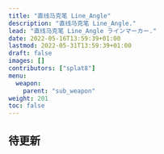 ```yaml
---
title: "直线马克笔 Line_Angle"
description: "直线马克笔 Line_Angle."
lead: "直线马克笔 Line_Angle ラインマーカー."
date: 2022-05-16T13:59:39+01:00
lastmod: 2022-05-31T13:59:39+01:00
draft: false
images: []
contributors: ["splat8"]
menu:
  weapon:
    parent: "sub_weapon"
weight: 201
toc: false
---
```


## 待更新




